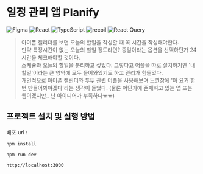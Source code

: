 # 일정 관리 앱 Planify

![Figma](https://img.shields.io/badge/figma-%23F24E1E.svg?style=for-the-badge&logo=figma&logoColor=white)
![React](https://img.shields.io/badge/react-%2320232a.svg?style=for-the-badge&logo=react&logoColor=%2361DAFB)
![TypeScript](https://img.shields.io/badge/typescript-%23007ACC.svg?style=for-the-badge&logo=typescript&logoColor=white)
![recoil](https://img.shields.io/badge/recoil-%2320232a.svg?style=for-the-badge&logo=recoil&logoColor=%3578E5)
![React Query](https://img.shields.io/badge/-React%20Query-FF4154?style=for-the-badge&logo=react%20query&logoColor=white)

> 아이폰 캘리더를 보면 오늘의 할일을 작성할 때 꼭 시간을 작성해야한다.<br>
> 만약 특정시간이 없는 오늘의 할일 정도라면? 종일이라는 옵션을 선택하던가 24시간을 체크해야할 것이다.<br>
> 스케쥴과 오늘의 할일을 분리하고 싶었다. 그렇다고 어플을 따로 설치하기엔 '내 할일'이라는 큰 영역에 모두 들어와있기도 하고 관리가 힘들었다.<br>
> 개인적으로 아이폰 캘린더와 투두 관련 어플을 사용해보며 느낀참에 '아 요거 한번 만들어봐야겠다'라는 생각이 들었다. (물론 어딘가에 존재하고 있는 앱 또는 웹이겠지만.. 난 아이디어가 부족하다ㅠㅠ)

## 프로젝트 설치 및 실행 방법

배포 url :

`npm install`

`npm run dev`

`http://localhost:3000`
